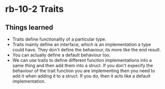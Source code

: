 # rb-10-2 Traits

## Things learned

- Traits define functionality of a particular type.
- Traits mainly define an interface, which is an
  implementation a type could have. They don't define
  the behaviour, its more like the end result.
- You can actually define a default behaviour too.
- We can use traits to define different function
  implementations into a same thing and then add them
  into a struct. If you don't expecify the behaviour
  of the trait function you are implementing then
  you need to add it when adding it to a struct.
  If you do, then it acts like a default implementation.
